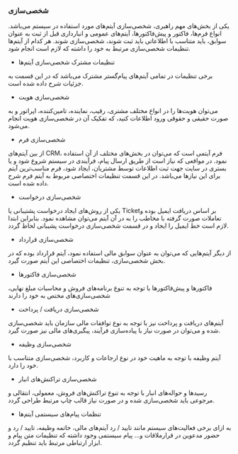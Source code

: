 

### شخصی‌سازی 


یکی از بخش‌های مهم راهبری، شخصی‌سازی آیتم‌های مورد استفاده در سیستم می‌باشد. انواع فرم‌ها، فاکتور و پیش‌فاکتورها، آیتم‌های عمومی و انبارداری قبل از ثبت به عنوان سوابق، باید متناسب با اطلاعاتی باید ثبت شوند، شخصی‌سازی شوند. هر کدام از آیتم‌ها تنظیمات شخصی‌سازی مرتبط به خود را داشته که لازم است انجام شود.


-  	تنظیمات مشترک شخصی‌سازی آیتم‌ها

برخی تنظیمات در تمامی آیتم‌های پیام‌گستر مشترک می‌باشد که در این قسمت به جزئیات شرح داده شده است.


- 	شخصی‌سازی هویت

می‌توان هویت‌ها را در انواع مختلف مشتری، رقیب، نماینده، تامین‌کننده، اپراتور و به صورت حقیقی و حقوقی ورود اطلاعات کنید، که تفکیک آن در شخصی‌سازی هویت انجام می‌شود.



-  	شخصی‌سازی فرم

از بین آیتم‌های CRM، فرم آیتمی است که می‌توان در بخش‌های مختلف از آن استفاده نمود. در مواقعی که نیاز است از طریق ارسال پیام، فرآیندی در سیستم شروع شود و یا بستری در سایت جهت ثبت اطلاعات توسط مشتریان، ایجاد شود، فرم مناسب‌ترین آیتم برای این نیازها می‌باشد. در این قسمت تنظیمات اختصاصی مربوط به آیتم فرم شرح داده شده است.



-  شخصی‌سازی درخواست

یکی از روش‌های ایجاد درخواست پشتیبانی یا Ticketبر اساس دریافت ایمیل بوده و تعاملات صورت گرفته با مخاطب را به در آن آیتم می‌توان مشاهده نمود. بنابراین ابتدا لازم است خط ایمیل را ایجاد و در قسمت شخصی‌سازی درخواست پشیبانی لحاظ گردد.



-  شخصی‌سازی قرارداد

از دیگر آیتم‌هایی که می‌توان به عنوان سوابق مالی استفاده نمود، آیتم قرارداد بوده که در بخش شخصی‌سازی، تنظیمات اختصاصی این آیتم صورت گیرد.



-  	شخصی‌سازی فاکتورها

فاکتورها و پیش‌فاکتورها با توجه به تنوع برنامه‌های فروش و محاسبات مبلغ نهایی، شخصی‌سازی‌های مختص به خود را دارند


- 	شخصی‌سازی دریافت / پرداخت

آیتم‌های دریافت و پرداخت نیز با توجه به نوع توافقات مالی سازمان باید شخصی‌سازی شده و می‌توان در صورت نیاز با پیاده‌سازی فرآیند، پیگیری‌های مالی نیز صورت گیرد.



-  	شخصی‌سازی وظیفه

آیتم وظیفه با توجه به ماهیت خود در نوع ارجاعات و کاربرد، شخصی‌سازی متناسب با خود را دارد.


-  	شخصی‌سازی تراکنش‌های انبار

رسیدها و حواله‌های انبار با توجه به تنوع تراکنش‌های فروش، معمولی، انتقالی و مرجوعی باید شخصی‌سازی شده و در صورت نیاز قالب چاپ مرتبط طراحی گردد.


-  تنظمات پیام‌های سیستمی آیتم‌ها

به ازای برخی فعالیت‌های سیستم مانند تایید / رد آیتم‌های مالی، خاتمه وظیفه، تایید / رد و حضور مدعوین در قرارملاقات و... پیام سیستمی وجود داشته که تنظیمات متن پیام و ابزار ارتباطی مرتبط باید تنظیم گردد. 
